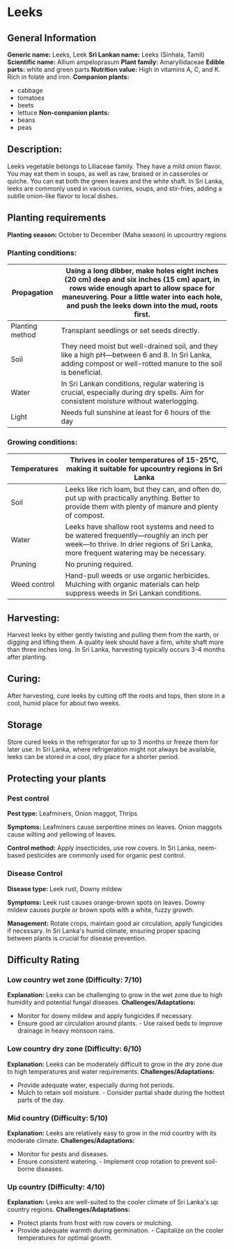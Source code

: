 # Leeks

## General Information
**Generic name:** Leeks, Leek
**Sri Lankan name:** Leeks (Sinhala, Tamil)
**Scientific name:** Allium ampeloprasum
**Plant family:** <update>Amaryllidaceae<update>
**Edible parts:** white and green parts
**Nutrition value:** <update>High in vitamins A, C, and K. Rich in folate and iron.</update>
**Companion plants:**
- cabbage
- tomatoes
- beets
- lettuce
**Non-companion plants:**
- beans
- peas

## Description:
Leeks vegetable belongs to Liliaceae family. They have a mild onion flavor. You may eat them in soups, as well as raw, braised or in casseroles or quiche. You can eat both the green leaves and the white shaft. <update>In Sri Lanka, leeks are commonly used in various curries, soups, and stir-fries, adding a subtle onion-like flavor to local dishes.</update>

## Planting requirements
**Planting season:** <update>October to December (Maha season) in upcountry regions</update>

### Planting conditions:
| **Propagation** | Using a long dibber, make holes eight inches (20 cm) deep and six inches (15 cm) apart, in rows wide enough apart to allow space for maneuvering. Pour a little water into each hole, and push the leeks down into the mud, roots first. |
|----|----|
| Planting method | Transplant seedlings or set seeds directly.
| Soil | They need moist but well-drained soil, and they like a high pH—between 6 and 8. <update>In Sri Lanka, adding compost or well-rotted manure to the soil is beneficial.</update>
| Water | <update>In Sri Lankan conditions, regular watering is crucial, especially during dry spells. Aim for consistent moisture without waterlogging.</update>
| Light | Needs full sunshine at least for 6 hours of the day

### Growing conditions:

| **Temperatures** | <update>Thrives in cooler temperatures of 15-25°C, making it suitable for upcountry regions in Sri Lanka</update>
|----|----|
| Soil | Leeks like rich loam, but they can, and often do, put up with practically anything. Better to provide them with plenty of manure and plenty of compost.
| Water | Leeks have shallow root systems and need to be watered frequently—roughly an inch per week—to thrive. <update>In drier regions of Sri Lanka, more frequent watering may be necessary.</update>
| Pruning | No pruning required.
| Weed control | Hand-pull weeds or use organic herbicides. <update>Mulching with organic materials can help suppress weeds in Sri Lankan conditions.</update>

## Harvesting:
Harvest leeks by either gently twisting and pulling them from the earth, or digging and lifting them. A quality leek should have a firm, white shaft more than three inches long. <update>In Sri Lanka, harvesting typically occurs 3-4 months after planting.</update>

## Curing:
<update>After harvesting, cure leeks by cutting off the roots and tops, then store in a cool, humid place for about two weeks.</update>

## Storage
Store cured leeks in the refrigerator for up to 3 months or freeze them for later use. <update>In Sri Lanka, where refrigeration might not always be available, leeks can be stored in a cool, dry place for a shorter period.</update>

## Protecting your plants
### Pest control
**Pest type:** Leafminers, Onion maggot, Thrips

**Symptoms:** <update>Leafminers cause serpentine mines on leaves. Onion maggots cause wilting and yellowing of leaves.</update>

**Control method:** Apply insecticides, use row covers. <update>In Sri Lanka, neem-based pesticides are commonly used for organic pest control.</update>

### Disease Control
**Disease type:** Leek rust, Downy mildew

**Symptoms:** Leek rust causes orange-brown spots on leaves. Downy mildew causes purple or brown spots with a white, fuzzy growth.

**Management:** Rotate crops, maintain good air circulation, apply fungicides if necessary. <update>In Sri Lanka's humid climate, ensuring proper spacing between plants is crucial for disease prevention.</update>

## Difficulty Rating
### Low country wet zone (Difficulty: 7/10)
**Explanation:** Leeks can be challenging to grow in the wet zone due to high humidity and potential fungal diseases.
**Challenges/Adaptations:**
- Monitor for downy mildew and apply fungicides if necessary.
- Ensure good air circulation around plants.
<update>- Use raised beds to improve drainage in heavy monsoon rains.</update>

### Low country dry zone (Difficulty: 6/10)
**Explanation:** Leeks can be moderately difficult to grow in the dry zone due to high temperatures and water requirements.
**Challenges/Adaptations:**
- Provide adequate water, especially during hot periods.
- Mulch to retain soil moisture.
<update>- Consider partial shade during the hottest parts of the day.</update>

### Mid country (Difficulty: 5/10)
**Explanation:** Leeks are relatively easy to grow in the mid country with its moderate climate.
**Challenges/Adaptations:**
- Monitor for pests and diseases.
- Ensure consistent watering.
<update>- Implement crop rotation to prevent soil-borne diseases.</update>

### Up country (Difficulty: 4/10)
**Explanation:** <update>Leeks are well-suited to the cooler climate of Sri Lanka's up country regions.</update>
**Challenges/Adaptations:**
- Protect plants from frost with row covers or mulching.
- Provide adequate warmth during germination.
<update>- Capitalize on the cooler temperatures for optimal growth.</update>